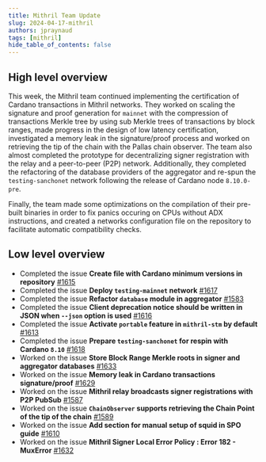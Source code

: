 ```yaml
---
title: Mithril Team Update
slug: 2024-04-17-mithril
authors: jpraynaud
tags: [mithril]
hide_table_of_contents: false
---
```


## High level overview

This week, the Mithril team continued implementing the certification of Cardano transactions in Mithril networks. They worked on scaling the signature and proof generation for `mainnet` with the compression of transactions Merkle tree by using sub Merkle trees of transactions by block ranges, made progress in the design of low latency certification, investigated a memory leak in the signature/proof process and worked on retrieving the tip of the chain with the Pallas chain observer. The team also almost completed the prototype for decentralizing signer registration with the relay and a peer-to-peer (P2P) network. Additionally, they completed the refactoring of the database providers of the aggregator and re-spun the `testing-sanchonet` network following the release of Cardano node `8.10.0-pre`.

Finally, the team made some optimizations on the compilation of their pre-built binaries in order to fix panics occuring on CPUs without ADX instructions, and created a networks configuration file on the repository to facilitate automatic compatibility checks.

## Low level overview
- Completed the issue **Create file with Cardano minimum versions in repository** [#1615](https://github.com/input-output-hk/mithril/issues/1615)
- Completed the issue **Deploy `testing-mainnet` network** [#1617](https://github.com/input-output-hk/mithril/issues/1617)
- Completed the issue **Refactor `database` module in aggregator** [#1583](https://github.com/input-output-hk/mithril/issues/1583)
- Completed the issue **Client deprecation notice should be written in JSON when `--json` option is used** [#1616](https://github.com/input-output-hk/mithril/issues/1616)
- Completed the issue **Activate `portable` feature in `mithril-stm` by default** [#1613](https://github.com/input-output-hk/mithril/issues/1613)
- Completed the issue **Prepare `testing-sanchonet` for respin with Cardano `8.10`** [#1618](https://github.com/input-output-hk/mithril/issues/1618)
- Worked on the issue **Store Block Range Merkle roots in signer and aggregator databases** [#1633](https://github.com/input-output-hk/mithril/issues/1633)
- Worked on the issue **Memory leak in Cardano transactions signature/proof** [#1629](https://github.com/input-output-hk/mithril/issues/1629)
- Worked on the issue **Mithril relay broadcasts signer registrations with P2P PubSub** [#1587](https://github.com/input-output-hk/mithril/issues/1587)
- Worked on the issue **`ChainObserver` supports retrieving the Chain Point of the tip of the chain** [#1589](https://github.com/input-output-hk/mithril/issues/1589)
- Worked on the issue **Add section for manual setup of squid in SPO guide** [#1610](https://github.com/input-output-hk/mithril/issues/1610)
- Worked on the issue **Mithril Signer Local Error Policy : Error 182 - MuxError** [#1632](https://github.com/input-output-hk/mithril/issues/1632)





